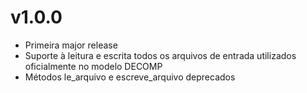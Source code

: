 
# v1.0.0

- Primeira major release
- Suporte à leitura e escrita todos os arquivos de entrada utilizados oficialmente no modelo DECOMP
- Métodos le_arquivo e escreve_arquivo deprecados
